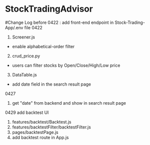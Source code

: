 # StockTradingAdvisor

#Change Log
before 0422 : add front-end endpoint in Stock-Trading-App/.env file
0422 
1. Screener.js
 - enable alphabetical-order filter
2. crud_price.py 
 - users can filter stocks by Open/Close/High/Low price
3. DataTable.js
 - add date field in the search result page

0427
1. get "date" from backend and show in search result page

0429 add backtest UI
1. features/backtest/Backtest.js
2. features/backtestFilter/backtestFilter.js
3. pages/backtestPage.js
4. add backtest route in App.js

